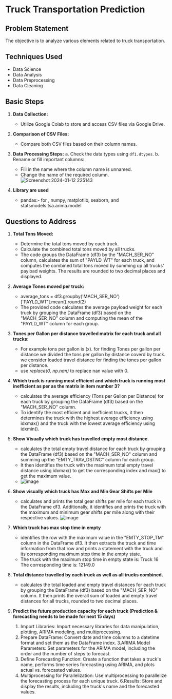 # Truck Transportation Prediction

## Problem Statement

The objective is to analyze various elements related to truck transportation.

## Techniques Used

- Data Science
- Data Analysis
- Data Preprocessing
- Data Cleaning

## Basic Steps

1. **Data Collection:**
   - Utilize Google Colab to store and access CSV files via Google Drive.

2. **Comparison of CSV Files:**
   - Compare both CSV files based on their column names.

3. **Data Processing Steps:**
   a. Check the data types using `df1.dtypes`.
   b. Rename or fill important columns:
      - Fill in the name where the column name is unnamed.
      - Change the name of the required column.
      ![Screenshot 2024-01-12 225143](https://github.com/Jayravalcode/Truck_Travel_prediction/assets/100700949/e0c10606-b663-4895-bee9-a5af5738e2c4)
4. **Library are used**
   - pandas:- for , numpy, matplotlib, seaborn, and statsmodels.tsa.arima.model

## Questions to Address

1. **Total Tons Moved:**
   - Determine the total tons moved by each truck.
   - Calculate the combined total tons moved by all trucks.
   - The code groups the DataFrame (df3) by the "MACH_SER_NO" column, calculates the sum of "PAYLD_WT" for each truck, and computes the combined total tons moved by summing up all trucks' payload weights. The          results are rounded to two decimal places and displayed.

2. **Average Tones moved per truck:**
   - average_tons = df3.groupby('MACH_SER_NO')['PAYLD_WT'].mean().round(2)
   - The provided code calculates the average payload weight for each truck by grouping the DataFrame (df3) based on the "MACH_SER_NO" column and computing the mean of the "PAYLD_WT" column for each group.

3. **Tones per Gallon per distance travelled matrix for each truck and all trucks:**
   - For example tons per gallon is (x). for finding Tones per gallon per distance we divided the tons per gallon by distance coverd by truck. we consider loaded travel distance for finding the tones per gallon        per distance.
   - use _replace(0, np.nan)_ to replace nan value with 0.
4. **Which truck is running most efficient and which truck is running most inefficient as per as the matrix in item number 3?**
   - calculates the average efficiency (Tons per Gallon per Distance) for each truck by grouping the DataFrame (df3) based on the "MACH_SER_NO" column.
   - To identify the most efficient and inefficient trucks, it then determines the truck with the highest average efficiency using idxmax() and the truck with the lowest average efficiency using idxmin().
5. **Show Visually which truck has travelled empty most distance.**
   - calculates the total empty travel distance for each truck by grouping the DataFrame (df3) based on the "MACH_SER_NO" column and summing up the "EMTY_TRAV_DSTNC" column for each group.
   - It then identifies the truck with the maximum total empty travel distance using idxmax() to get the corresponding index and max() to get the maximum value.
   - ![image](https://github.com/Jayravalcode/Truck_Travel_prediction/assets/100700949/49e8d619-4040-4173-968a-7551d345dfd4)
6. **Show visually which truck has Max and Min Gear Shifts per Mile**
   - calculates and prints the total gear shifts per mile for each truck in the DataFrame df3. Additionally, it identifies and prints the truck with the maximum and minimum gear shifts per mile along with their        respective values.
      ![image](https://github.com/Jayravalcode/Truck_Travel_prediction/assets/100700949/b1ea7ed5-9c3e-496d-9dc4-9a9434d9452e)
7. **Which truck has max stop time in empty**
   -  identifies the row with the maximum value in the "EMTY_STOP_TM" column in the DataFrame df3. It then extracts the truck and time information from that row and prints a statement with the truck and its             corresponding maximum stop time in the empty state.
   -  The truck with the maximum stop time in empty state is: Truck 16
         The corresponding time is: 12149.0
8. **Total distance travelled by each truck as well as all trucks combined.**
   - calculates the total loaded and empty travel distances for each truck by grouping the DataFrame (df3) based on the "MACH_SER_NO" column. It then prints the         overall sum of loaded and empty travel distances for all trucks, rounded to two decimal places.
9. **Predict the future production capacity for each truck (Prediction & forecasting needs to be made for next 15 days)**
     1. Import Libraries:
         Import necessary libraries for data manipulation, plotting, ARIMA modeling, and multiprocessing.
     2. Prepare DataFrame:
         Convert date and time columns to a datetime format and set them as the DataFrame index.
     3.ARIMA Model Parameters:
         Set parameters for the ARIMA model, including the order and the number of steps to forecast.
     4. Define Forecasting Function:
         Create a function that takes a truck's name, performs time series forecasting using ARIMA, and plots actual vs. forecasted values.
     5. Multiprocessing for Parallelization:
         Use multiprocessing to parallelize the forecasting process for each unique truck.
     6.Results:
         Store and display the results, including the truck's name and the forecasted values.

